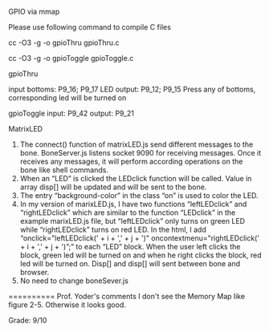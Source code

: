 GPIO via mmap

Please use following command to compile C files

cc -O3 -g  -o gpioThru gpioThru.c

cc -O3 -g  -o gpioToggle gpioToggle.c

gpioThru

input bottoms: 	  P9_16; P9_17
LED output:       P9_12; P9_15
Press any of bottoms, corresponding led will be turned on 

gpioToggle
input: P9_42
output: P9_21

MatrixLED
1. The connect() function of matrixLED.js send different messages to the bone. BoneServer.js listens socket 9090 for receiving messages. Once it receives any messages, it will perform according operations on the bone like shell commands.
2. When an “LED” is clicked the LEDclick function will be called. Value in array disp[] will be updated and will be sent to the bone.
3. The entry “background-color” in the class “on” is used to color the LED.
4. In my version of marixLED.js, I have two functions “leftLEDclick” and “rightLEDclick” which are similar to the function “LEDclick” in the example marixLED.js file, but “leftLEDclick” only turns on green LED while “rightLEDclick” turns on red LED. In the html, I add “onclick="leftLEDclick(' + i + ',' + j + ')" oncontextmenu="rightLEDclick(' + i + ',' + j + ')”;” to each “LED” block. When the user left clicks the block, green led will be turned on and when he right clicks the block, red led will be turned on. Disp[] and disp[]  will sent between bone and browser.
5. No need to change boneSever.js 

==========
Prof. Yoder's comments
I don't see the Memory Map like figure 2-5.
Otherwise it looks good.

Grade:  9/10
